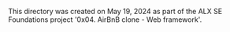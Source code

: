 This directory was created on May 19, 2024 as part of the ALX SE Foundations
project '0x04. AirBnB clone - Web framework'.
